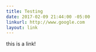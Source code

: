 ```yaml
---
title: Testing
date: 2017-02-09 21:44:00 -05:00
linkurl: http://www.google.com
layout: link
---
```


this is a link!